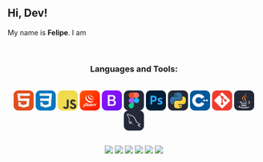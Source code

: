 ## Hi, Dev! 

<p>
  My name is <strong>Felipe</strong>. I am 
</p>
<br>


<div align="center">
  
</div>
  
<h3 align="center">Languages and Tools:</h3>

<div style="display: inline_block" align="center"><br>
  <img align="center" alt="felipehtmk" height="40" width="40" src="https://github.com/tandpfun/skill-icons/blob/main/icons/HTML.svg">
  <img align="center" alt="Felipecss" height="40" width="40" src="https://github.com/tandpfun/skill-icons/blob/main/icons/CSS.svg">
  <img align="center" alt="Felipejs" height="40" width="40" src="https://github.com/tandpfun/skill-icons/blob/main/icons/JavaScript.svg">
  <img align="center" alt="Felipejq" height="40" width="40" src="https://github.com/tandpfun/skill-icons/blob/main/icons/JQuery.svg">
  <img align="center" alt="Felipebot" height="40" width="40" src="https://github.com/tandpfun/skill-icons/blob/main/icons/Bootstrap.svg">
  <img align="center" alt="Felipefig" height="40" width="40" src="https://github.com/tandpfun/skill-icons/blob/main/icons/Figma-Dark.svg">
  <img align="center" alt="Felipeps" height="40" width="40" src="https://github.com/tandpfun/skill-icons/blob/main/icons/Photoshop.svg">
  <img align="center" alt="Felipepy" height="40" width="40" src="https://github.com/tandpfun/skill-icons/blob/main/icons/Python-Dark.svg">
  <img align="center" alt="Felipecpp" height="40" width="40" src="https://github.com/tandpfun/skill-icons/blob/main/icons/CPP.svg">
  <img align="center" alt="Felipegit" height="40" width="40" src="https://github.com/tandpfun/skill-icons/blob/main/icons/Git.svg">
  <img align="center" alt="Felipejv" height="40" width="40" src="https://github.com/tandpfun/skill-icons/blob/main/icons/Java-Dark.svg">
  <img align="center" alt="Felipesql" height="40" width="40" src="https://github.com/tandpfun/skill-icons/blob/main/icons/MySQL-Dark.svg">
</div>
  
  ##

<div align="center"> 
  <a href="http://api.whatsapp.com/send?phone=+5533998607407" target="blank"><img src="https://github.com/dmhendricks/signature-social-icons/blob/master/icons/round-flat-filled/50px/whatsapp.png" target="_blank"></a>
  <a href="https://www.instagram.com/fhelps11/" target="_blank"><img src="https://github.com/dmhendricks/signature-social-icons/blob/master/icons/round-flat-filled/50px/instagram.png" target="blank"></a>
 	<a href="https://www.twitch.tv/felipefer_" target="blank"><img src="https://github.com/dmhendricks/signature-social-icons/blob/master/icons/round-flat-filled/50px/discord.png" target="blank"></a>
 <a href="https://discordapp.com/users/devfelipef#7202" target="_blank"><img src="https://github.com/dmhendricks/signature-social-icons/blob/master/icons/round-flat-filled/50px/twitch.png" target="_blank"></a> 
  <a href="" target="blank"><img src="https://github.com/dmhendricks/signature-social-icons/blob/master/icons/round-flat-filled/50px/quora.png" target="_blank"></a> 
  <a href="" target="blank"><img src="https://github.com/dmhendricks/signature-social-icons/blob/master/icons/round-flat-filled/50px/linkedin.png" target="_blank"></a> 
 
</div>
<br>
